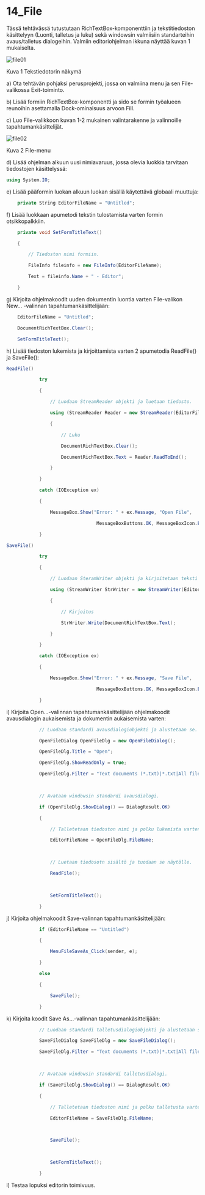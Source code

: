 # 14_File

Tässä tehtävässä tutustutaan RichTextBox-komponenttiin ja tekstitiedoston käsittelyyn (Luonti, talletus ja luku) sekä windowsin valmiisiin standarteihin avaus/talletus dialogeihin. Valmiin editoriohjelman ikkuna näyttää kuvan 1 mukaiselta. 


![file01](kuvat/file01.png)

Kuva 1 Tekstiedotorin näkymä


a) Ota tehtävän pohjaksi perusprojekti, jossa on valmiina menu ja sen File-valikossa Exit-toiminto. 

                   

b) Lisää formiin RichTextBox-komponentti ja sido se formin työalueen reunoihin asettamalla Dock-ominaisuus arvoon Fill. 

  
c) Luo File-valikkoon kuvan 1-2 mukainen valintarakenne ja valinnoille tapahtumankäsittelijät. 

![file02](kuvat/file02.png)

Kuva 2 File-menu

d) Lisää ohjelman alkuun uusi nimiavaruus, jossa olevia luokkia tarvitaan tiedostojen käsittelyssä: 

```c#
using System.IO; 
```

e) Lisää pääformin luokan alkuun luokan sisällä käytettävä globaali muuttuja: 
```c#
    private String EditorFileName = "Untitled"; 
```

f) Lisää luokkaan apumetodi tekstin tulostamista varten formin otsikkopalkkiin. 

```c#
    private void SetFormTitleText() 

    { 

        // Tiedoston nimi formiin. 

        FileInfo fileinfo = new FileInfo(EditorFileName); 

        Text = fileinfo.Name + " - Editor";           

    } 
```
g) Kirjoita ohjelmakoodit uuden dokumentin luontia varten File-valikon New... -valinnan tapahtumankäsittelijään: 

```c#
    EditorFileName = "Untitled"; 

    DocumentRichTextBox.Clear(); 

    SetFormTitleText(); 

```

  

h) Lisää tiedoston lukemista ja kirjoittamista varten 2 apumetodia ReadFile() ja SaveFile(): 

  
```c#
ReadFile() 

            try 

            { 

                // Luodaan StreamReader objekti ja luetaan tiedosto. 

                using (StreamReader Reader = new StreamReader(EditorFileName)) 

                { 

                    // Luku 

                    DocumentRichTextBox.Clear(); 

                    DocumentRichTextBox.Text = Reader.ReadToEnd(); 

                } 

            } 

            catch (IOException ex) 

            { 

                MessageBox.Show("Error: " + ex.Message, "Open File", 

                                 MessageBoxButtons.OK, MessageBoxIcon.Exclamation); 

            } 

SaveFile() 

            try 

            { 

                // Luodaan SteramWriter objekti ja kirjoitetaan teksti tiedostoon. 

                using (StreamWriter StrWriter = new StreamWriter(EditorFileName)) 

                { 

                    // Kirjoitus 

                    StrWriter.Write(DocumentRichTextBox.Text); 

                } 

            } 

            catch (IOException ex) 

            { 

                MessageBox.Show("Error: " + ex.Message, "Save File", 

                                 MessageBoxButtons.OK, MessageBoxIcon.Exclamation); 

            } 
```
i) Kirjoita Open...-valinnan tapahtumankäsittelijään ohjelmakoodit avausdialogin aukaisemista ja dokumentin aukaisemista varten: 
```c#
            // Luodaan standardi avausdialogiobjekti ja alustetaan se. 

            OpenFileDialog OpenFileDlg = new OpenFileDialog(); 

            OpenFileDlg.Title = "Open"; 

            OpenFileDlg.ShowReadOnly = true; 

            OpenFileDlg.Filter = "Text documents (*.txt)|*.txt|All files|*.*"; 

  

            // Avataan windowsin standardi avausdialogi. 

            if (OpenFileDlg.ShowDialog() == DialogResult.OK) 

            { 

                // Talletetaan tiedoston nimi ja polku lukemista varten. 

                EditorFileName = OpenFileDlg.FileName; 

  

                // Luetaan tiedosotn sisältö ja tuodaan se näytölle. 

                ReadFile(); 

  

                SetFormTitleText(); 

            }         
```
j) Kirjoita ohjelmakoodit Save-valinnan tapahtumankäsittelijään: 

```c#
            if (EditorFileName == "Untitled") 

            { 

                MenuFileSaveAs_Click(sender, e); 

            } 

            else 

            { 

                SaveFile(); 

            }       
```
k) Kirjoita koodit Save As...-valinnan tapahtumankäsittelijään: 

```c#
            // Luodaan standardi talletusdialogiobjekti ja alustetaan se. 

            SaveFileDialog SaveFileDlg = new SaveFileDialog(); 

            SaveFileDlg.Filter = "Text documents (*.txt)|*.txt|All files|*.*"; 

  

            // Avataan windowsin standardi talletusdialogi. 

            if (SaveFileDlg.ShowDialog() == DialogResult.OK) 

            { 

                // Talletetaan tiedoston nimi ja polku talletusta varten. 

                EditorFileName = SaveFileDlg.FileName; 

  

                SaveFile(); 

  

                SetFormTitleText(); 

            }          
```
l) Testaa lopuksi editorin toimivuus. 

 
